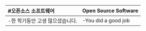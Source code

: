 | #오픈소스 소프트웨어| Open Source Software |
|:-------|:-------|
| -한 학기동안 고생 많으셨습니다. | -You did a good job |